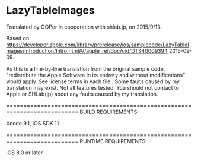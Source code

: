 # LazyTableImages

Translated by OOPer in cooperation with shlab.jp, on 2015/9/13.

Based on
<https://developer.apple.com/library/prerelease/ios/samplecode/LazyTableImages/Introduction/Intro.html#//apple_ref/doc/uid/DTS40009394>
2015-09-09.

As this is a line-by-line translation from the original sample code, "redistribute the Apple Software in its entirety and without modifications" would apply. See license terms in each file .
Some faults caused by my translation may exist. Not all features tested.
You should not contact to Apple or SHLab(jp) about any faults caused by my translation.

===========================================================================
BUILD REQUIREMENTS:

Xcode 9.1, iOS SDK 11

===========================================================================
RUNTIME REQUIREMENTS:

iOS 8.0 or later
